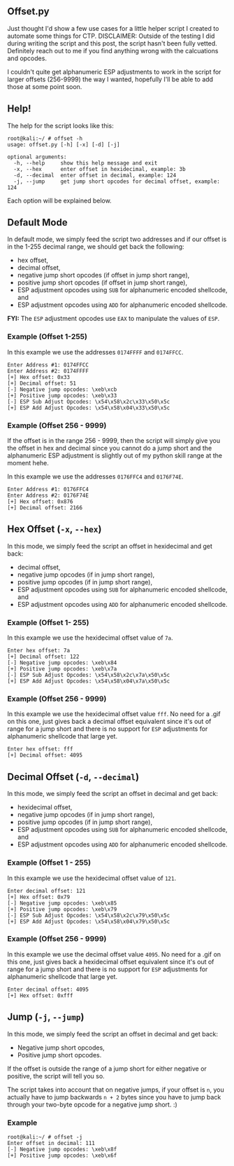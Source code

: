 ## Offset.py

Just thought I'd show a few use cases for a little helper script I created to automate some things for CTP. DISCLAIMER: Outside of the testing I did during writing the script and this post, the script hasn't been fully vetted. Definitely reach out to me if you find anything wrong with the calcuations and opcodes. 

I couldn't quite get alphanumeric ESP adjustments to work in the script for larger offsets (256-9999) the way I wanted, hopefully I'll be able to add those at some point soon.

## Help!

The help for the script looks like this:
```terminal_session
root@kali:~/ # offset -h                                                                                                                
usage: offset.py [-h] [-x] [-d] [-j]

optional arguments:
  -h, --help     show this help message and exit
  -x, --hex      enter offset in hexidecimal, example: 3b
  -d, --decimal  enter offset in decimal, example: 124
  -j, --jump     get jump short opcodes for decimal offset, example: 124
```
Each option will be explained below. 

## Default Mode

In default mode, we simply feed the script two addresses and if our offset is in the 1-255 decimal range, we should get back the following:
+ hex offset,
+ decimal offset,
+ negative jump short opcodes (if offset in jump short range),
+ positive jump short opcodes (if offset in jump short range),
+ ESP adjustment opcodes using `SUB` for alphanumeric encoded shellcode, and
+ ESP adjustment opcodes using `ADD` for alphanumeric encoded shellcode. 

**FYI:** The `ESP` adjustment opcodes use `EAX` to manipulate the values of `ESP`. 

### Example (Offset 1-255)

In this example we use the addresses `0174FFFF` and `0174FFCC`. 

```terminal_session
Enter Address #1: 0174FFCC
Enter Address #2: 0174FFFF
[+] Hex offset: 0x33
[+] Decimal offset: 51
[-] Negative jump opcodes: \xeb\xcb
[+] Positive jump opcodes: \xeb\x33
[-] ESP Sub Adjust Opcodes: \x54\x58\x2c\x33\x50\x5c
[+] ESP Add Adjust Opcodes: \x54\x58\x04\x33\x50\x5c
```

### Example (Offset 256 - 9999)

If the offset is in the range 256 - 9999, then the script will simply give you the offset in hex and decimal since you cannot do a jump short and the alphanumeric ESP adjustment is slightly out of my python skill range at the moment hehe. 

In this example we use the addresses `0176FFC4` and `0176F74E`.

```terminal_session
Enter Address #1: 0176FFC4
Enter Address #2: 0176F74E
[+] Hex offset: 0x876
[+] Decimal offset: 2166
```

## Hex Offset (`-x`, `--hex`)

In this mode, we simply feed the script an offset in hexidecimal and get back: 
+ decimal offset, 
+ negative jump opcodes (if in jump short range),
+ positive jump opcodes (if in jump short range),
+ ESP adjustment opcodes using `SUB` for alphanumeric encoded shellcode, and
+ ESP adjustment opcodes using `ADD` for alphanumeric encoded shellcode.

### Example (Offset 1- 255)

In this example we use the hexidecimal offset value of `7a`.

```terminal_session
Enter hex offset: 7a
[+] Decimal offset: 122
[-] Negative jump opcodes: \xeb\x84
[+] Positive jump opcodes: \xeb\x7a
[-] ESP Sub Adjust Opcodes: \x54\x58\x2c\x7a\x50\x5c
[+] ESP Add Adjust Opcodes: \x54\x58\x04\x7a\x50\x5c
```

### Example (Offset 256 - 9999)

In this example we use the hexidecimal offset value `fff`. No need for a .gif on this one, just gives back a decimal offset equivalent since it's out of range for a jump short and there is no support for `ESP` adjustments for alphanumeric shellcode that large yet.

```terminal_session
Enter hex offset: fff
[+] Decimal offset: 4095
```

## Decimal Offset (`-d`, `--decimal`)

In this mode, we simply feed the script an offset in decimal and get back: 
+ hexidecimal offset, 
+ negative jump opcodes (if in jump short range),
+ positive jump opcodes (if in jump short range),
+ ESP adjustment opcodes using `SUB` for alphanumeric encoded shellcode, and
+ ESP adjustment opcodes using `ADD` for alphanumeric encoded shellcode.

### Example (Offset 1 - 255)

In this example we use the hexidecimal offset value of `121`.

```terminal_session
Enter decimal offset: 121
[+] Hex offset: 0x79
[-] Negative jump opcodes: \xeb\x85
[+] Positive jump opcodes: \xeb\x79
[-] ESP Sub Adjust Opcodes: \x54\x58\x2c\x79\x50\x5c
[+] ESP Add Adjust Opcodes: \x54\x58\x04\x79\x50\x5c
```

### Example (Offset 256 - 9999)

In this example we use the decimal offset value `4095`. No need for a .gif on this one, just gives back a hexidecimal offset equivalent since it's out of range for a jump short and there is no support for `ESP` adjustments for alphanumeric shellcode that large yet.

```terminal_session
Enter decimal offset: 4095
[+] Hex offset: 0xfff
```

## Jump (`-j`, `--jump`)

In this mode, we simply feed the script an offset in decimal and get back:
+ Negative jump short opcodes,
+ Positive jump short opcodes. 

If the offset is outside the range of a jump short for either negative or positive, the script will tell you so. 

The script takes into account that on negative jumps, if your offset is `n`, you actually have to jump backwards `n + 2` bytes since you have to jump back through your two-byte opcode for a negative jump short. :)

### Example
```terminal_session
root@kali:~/ # offset -j 
Enter offset in decimal: 111
[-] Negative jump opcodes: \xeb\x8f
[+] Positive jump opcodes: \xeb\x6f
```
